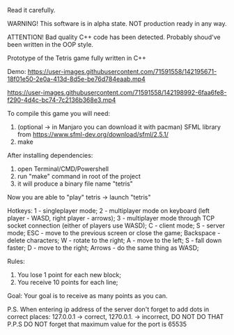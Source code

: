 Read it carefully.

WARNING!
This software is in alpha state. NOT production ready in any way. 

ATTENTION!
Bad quality C++ code has been detected. Probably shoud've been written in the OOP style.

Prototype of the Tetris game fully written in C++

Demo:
https://user-images.githubusercontent.com/71591558/142195671-18f01e50-2e0a-413d-8d5e-be76d784eaab.mp4


https://user-images.githubusercontent.com/71591558/142198992-6faa6fe8-f290-4d4c-bc74-7c2136b368e3.mp4


To compile this game you will need:
  1. (optional -> in Manjaro you can download it with pacman) SFML library from https://www.sfml-dev.org/download/sfml/2.5.1/
  2. make

After installing dependencies:
  1. open Terminal/CMD/Powershell
  2. run "make" command in root of the project
  3. it will produce a binary file name "tetris"

Now you are able to "play" tetris -> launch "tetris"

Hotkeys:
   1 - singleplayer mode;
   2 - multiplayer mode on keyboard (left player - WASD, right player - arrows);
   3 - multiplayer mode through TCP socket connection (either of players use WASD);
   C - client mode;
   S - server mode;
   ESC - move to the previous screen or close the game;
   Backspace - delete characters;
   W - rotate to the right;
   A - move to the left;
   S - fall down faster;
   D - move to the right;
   Arrows - do the same thing as WASD;
   
Rules:
  1. You lose 1 point for each new block;
  2. You receive 10 points for each line;

Goal:
  Your goal is to receive as many points as you can.
  
P.S. When entering ip address of the server don't forget to add dots in correct places: 127.0.0.1 -> correct, 1270.0.1. -> incorrect, DO NOT DO THAT
P.P.S DO NOT forget that maximum value for the port is 65535
